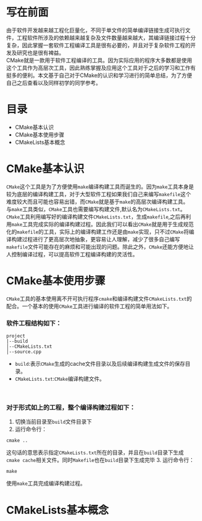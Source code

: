 # 写在前面

由于软件开发越来越工程化巨量化，不同于单文件的简单编译链接生成可执行文件，工程软件所涉及的依赖越来越复杂及文件数量越来越大，其编译链接过程十分复杂，因此掌握一套软件工程编译工具是很有必要的，并且对于复杂软件工程的开发及研究也是很有裨益。<br>
CMake就是一款用于软件工程编译的工具。因为实际应用的程序大多数都是使用这个工具作为高层次工具，因此熟练掌握及应用这个工具对于之后的学习和工作有挺多的便利。本文基于自己对于CMake的认识和学习进行的简单总结，为了方便自己之后查看以及同样初学的同学参考。

# 目录
* CMake基本认识
* CMake基本使用步骤
* CMakeLists基本概念

# CMake基本认识
`CMake`这个工具是为了方便使用`make`编译构建工具而诞生的。因为`make`工具本身是较为底层的编译构建工具，对于大型软件工程如果我们自己来编写`makefile`这个难度较大而且可能也容易出错，而`CMake`就是基于`make`的高层次编译构建工具。<br>
与`make`工具类似，`CMake`工具也需要编写构建文件,默认名为`CMakeLists.txt`。`CMake`工具利用编写好的编译构建文件`CMakeLists.txt`，生成`makefile`,之后再利用`make`工具完成实际的编译构建过程。因此我们可以看出`CMake`就是用于生成规范化的`makefile`的工具，实际上的编译构建工作还是由`make`实现，只不过`CMake`将编译构建过程进行了更高层次地抽象，更容易让人理解，减少了很多自己编写`makefile`文件可能存在的麻烦和可能出现的问题。除此之外，`CMake`还能方便地让人控制编译过程，可以提高软件工程编译构建的灵活性。

# CMake基本使用步骤
`CMake`工具的基本使用离不开可执行程序`cmake`和编译构建文件`CMakeLists.txt`的配合。一个基本的使用`CMake`工具进行编译的软件工程的简单用法如下。
### 软件工程结构如下：
```
project
|--build
│--CMakeLists.txt
│--source.cpp
```
* `build`:表示`CMake`生成的cache文件目录以及后续编译构建生成文件的保存目录。
* `CMakeLists.txt`:`CMake`编译构建文件。
<br>

### 对于形式如上的工程，整个编译构建过程如下：
1. 切换当前目录至`build`文件目录下
2. 运行命令行：
```
cmake ..
```
这句话的意思表示指定`CMakeLists.txt`所在的目录，并且在`build`目录下生成`cmake cache`相关文件。同时`Makefile`也在`build`目录下生成完毕
3. 运行命令行：
```
make
```
使用`make`工具完成编译构建过程。

# CMakeLists基本概念
